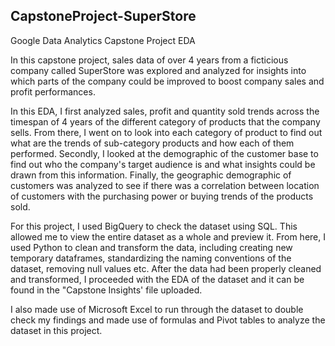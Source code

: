 ## CapstoneProject-SuperStore
Google Data Analytics Capstone Project EDA

In this capstone project, sales data of over 4 years from a ficticious company called SuperStore was explored and analyzed for insights into which parts of the company could be improved to boost company sales and profit performances. 

In this EDA, I first analyzed sales, profit and quantity sold trends across the timespan of 4 years of the different category of products that the company sells. From there, I went on to look into each category of product to find out what are the trends of sub-category products and how each of them performed. Secondly, I looked at the demographic of the customer base to find out who the company's target audience is and what insights could be drawn from this information. Finally, the geographic demographic of customers was analyzed to see if there was a correlation between location of customers with the purchasing power or buying trends of the products sold.

For this project, I used BigQuery to check the dataset using SQL. This allowed me to view the entire dataset as a whole and preview it. From here, I used Python to clean and transform the data, including creating new temporary dataframes, standardizing the naming conventions of the dataset, removing null values etc. After the data had been properly cleaned and transformed, I proceeded with the EDA of the dataset and it can be found in the "Capstone Insights' file uploaded.

I also made use of Microsoft Excel to run through the dataset to double check my findings and made use of formulas and Pivot tables to analyze the dataset in this project.
